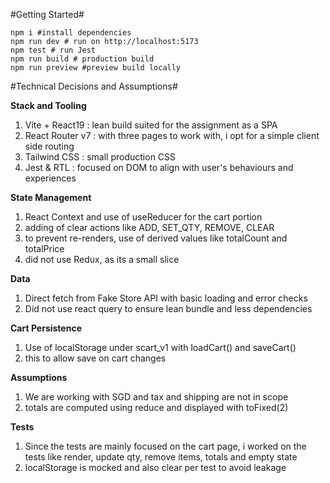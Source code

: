 #Getting Started#
```
npm i #install dependencies
npm run dev # run on http://localhost:5173
npm test # run Jest
npm run build # production build
npm run preview #preview build locally
```

#Technical Decisions and Assumptions#

**Stack and Tooling**
1. Vite + React19 : lean build suited for the assignment as a SPA
2. React Router v7 : with three pages to work with, i opt for a simple client side routing
3. Tailwind CSS : small production CSS 
4. Jest & RTL : focused on DOM to align with user's behaviours and experiences

**State Management**
1. React Context and use of useReducer for the cart portion
2. adding of clear actions like ADD, SET_QTY, REMOVE, CLEAR
3. to prevent re-renders, use of derived values like totalCount and totalPrice
4. did not use Redux, as its a small slice

**Data**
1. Direct fetch from Fake Store API with basic loading and error checks
2. Did not use react query to ensure lean bundle and less dependencies

**Cart Persistence**
1. Use of localStorage under scart_v1 with loadCart() and saveCart()
2. this to allow save on cart changes

**Assumptions**
1. We are working with SGD and tax and shipping are not in scope
2. totals are computed using reduce and displayed with toFixed(2)

**Tests**
1. Since the tests are mainly focused on the cart page, i worked on the tests like render, update qty, remove items, totals and empty state
2. localStorage is mocked and also clear per test to avoid leakage

